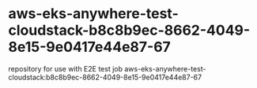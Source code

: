 # aws-eks-anywhere-test-cloudstack-b8c8b9ec-8662-4049-8e15-9e0417e44e87-67
repository for use with E2E test job aws-eks-anywhere-test-cloudstack:b8c8b9ec-8662-4049-8e15-9e0417e44e87-67
